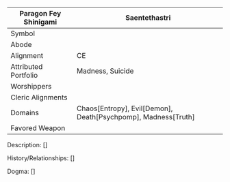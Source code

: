 | Paragon Fey Shinigami | Saentethastri |
| --- | --- |
| Symbol |
| Abode |
| Alignment | CE | 
| Attributed Portfolio | Madness, Suicide | 
| Worshippers | 
| Cleric Alignments |
| Domains | Chaos[Entropy], Evil[Demon], Death[Psychpomp], Madness[Truth]
| Favored Weapon |

Description: 
    []

History/Relationships:
    []
    
Dogma: 
    []
